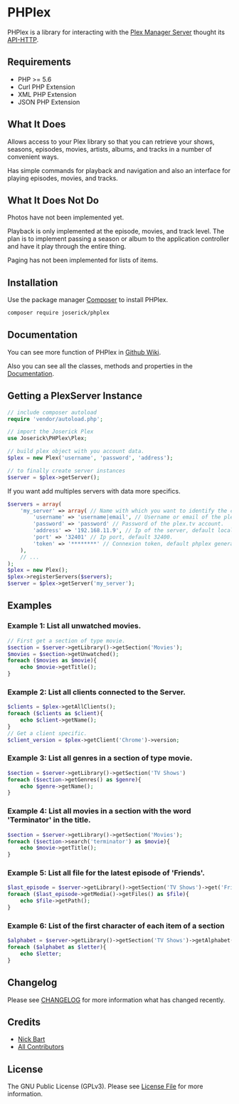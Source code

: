 
# PHPlex

PHPlex is a library for interacting with the [Plex Manager Server](https://www.plex.tv) thought its [API-HTTP](https://github.com/Arcanemagus/plex-api/wiki/Plex-Web-API-Overview).

## Requirements

 - PHP >= 5.6
 - Curl PHP Extension
 - XML PHP Extension
 - JSON PHP Extension

## What It Does
Allows access to your Plex library so that you can retrieve your shows, seasons, episodes, movies, artists, albums, and tracks in a number of convenient ways.

Has simple commands for playback and navigation and also an interface for playing episodes, movies, and tracks.

## What It Does Not Do
Photos have not been implemented yet.

Playback is only implemented at the episode, movies, and track level. The plan is to implement passing a season or album to the application controller and have it play through the entire thing.

Paging has not been implemented for lists of items.

## Installation

Use the package manager [Composer](https://getcomposer.org/) to install PHPlex.

```bash
composer require joserick/phplex
```
## Documentation
You can see more function of PHPlex in [Github Wiki](https://github.com/joserick/phplex/wiki).

Also you can see all the classes, methods and properties  in the [Documentation](https://joserick.com/docs/phplex/index.html).
## Getting a PlexServer Instance

```php
// include composer autoload
require 'vendor/autoload.php';

// import the Joserick Plex
use Joserick\PHPlex\Plex;

// build plex object with you account data.
$plex = new Plex('username', 'password', 'address');

// to finally create server instances
$server = $plex->getServer();
```
If you want add multiples  servers with data  more specifics.
```php
$servers = array(
	'my_server' => array( // Name with which you want to identify the configuration of the server.
		'username' => 'username|email', // Username or email of the plex.tv account.
		'password' => 'password' // Password of the plex.tv account.
		'address' => '192.168.11.9', // Ip of the server, default localhost.
		'port' => '32401' // Ip port, default 32400.
		'token' => '********' // Connexion token, default phplex generate one.
	),
	// ...
);
$plex = new Plex();
$plex->registerServers($servers);
$server = $plex->getServer('my_server');
```
## Examples
### Example 1: List all unwatched movies.
```php
// First get a section of type movie.
$section = $server->getLibrary()->getSection('Movies');
$movies = $section->getUnwatched();
foreach ($movies as $movie){
	echo $movie->getTitle();
}
```
### Example 2: List all clients connected to the Server.
```php
$clients = $plex->getAllClients();
foreach ($clients as $client){
	echo $client->getName();
}
// Get a client specific.
$client_version = $plex->getClient('Chrome')->version;
```
### Example 3: List all genres in a section of type movie.
```php
$section = $server->getLibrary()->getSection('TV Shows')
foreach ($section->getGenres() as $genre){
	echo $genre->getName();
}
```
### Example 4: List all movies in a section with the word 'Terminator' in the title.
```php
$section = $server->getLibrary()->getSection('Movies');
foreach ($section->search('terminator') as $movie){
	echo $movie->getTitle();
}
```
### Example 5: List all file for the latest episode of 'Friends'.
```php
$last_episode = $server->getLibrary()->getSection('TV Shows')->get('Friends')->getEpisodes()[-1];
foreach ($last_episode->getMedia()->getFiles() as $file){
	echo $file->getPath();
}
```
### Example 6: List of the first character of each item of a section
```php
$alphabet = $server->getLibrary()->getSection('TV Shows')->getAlphabet();
foreach ($alphabet as $letter){
	echo $letter;
}
```
## Changelog
Please see [CHANGELOG](https://github.com/joserick/phplex/blob/master/CHANGELOG.md) for more information what has changed recently.
## Credits

 - [Nick Bart](https://github.com/nickbart)
 - [All Contributors](https://github.com/joserick/phplex/graphs/contributors)

## License

The GNU Public License (GPLv3). Please see [License File](https://github.com/joserick/phplex/blob/master/LICENSE) for more information.
